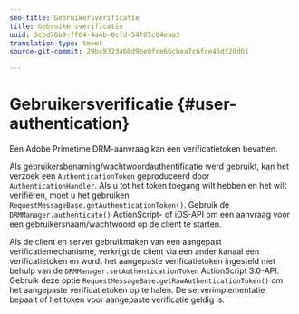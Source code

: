 ```yaml
---
seo-title: Gebruikersverificatie
title: Gebruikersverificatie
uuid: 5cbd76b9-ff64-4a4b-8cfd-54f05c04eaa3
translation-type: tm+mt
source-git-commit: 29bc8323460d9be0fce66cbea7c6fce46df20d61

---
```



# Gebruikersverificatie {#user-authentication}

Een Adobe Primetime DRM-aanvraag kan een verificatietoken bevatten.

Als gebruikersbenaming/wachtwoordauthentificatie werd gebruikt, kan het verzoek een `AuthenticationToken` geproduceerd door `AuthenticationHandler`. Als u tot het token toegang wilt hebben en het wilt verifiëren, moet u het gebruiken `RequestMessageBase.getAuthenticationToken()`. Gebruik de `DRMManager.authenticate()` ActionScript- of iOS-API om een aanvraag voor een gebruikersnaam/wachtwoord op de client te starten.

Als de client en server gebruikmaken van een aangepast verificatiemechanisme, verkrijgt de client via een ander kanaal een verificatietoken en wordt het aangepaste verificatietoken ingesteld met behulp van de `DRMManager.setAuthenticationToken` ActionScript 3.0-API. Gebruik deze optie `RequestMessageBase.getRawAuthenticationToken()` om het aangepaste verificatietoken op te halen. De serverimplementatie bepaalt of het token voor aangepaste verificatie geldig is.
